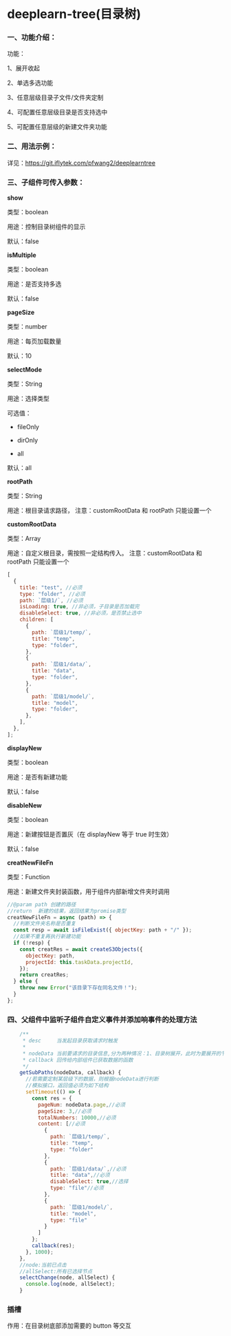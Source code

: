 # deeplearn-tree(目录树)

### 一、功能介绍：

功能：

1、展开收起

2、单选多选功能

3、任意层级目录子文件/文件夹定制

4、可配置任意层级目录是否支持选中

5、可配置任意层级的新建文件夹功能

### 二、用法示例：

详见：https://git.iflytek.com/pfwang2/deeplearntree

### 三、子组件可传入参数：

**show**

类型：boolean

用途：控制目录树组件的显示

默认：false

**isMultiple**

类型：boolean

用途：是否支持多选

默认：false

**pageSize**

类型：number

用途：每页加载数量

默认：10

**selectMode**

类型：String

用途：选择类型

可选值：

- fileOnly

- dirOnly

- all

默认：all

**rootPath**

类型：String

用途：根目录请求路径， 注意：customRootData 和 rootPath 只能设置一个

**customRootData**

类型：Array

用途：自定义根目录，需按照一定结构传入。 注意：customRootData 和 rootPath 只能设置一个

```javascript
[
  {
    title: "test", //必须
    type: "folder", //必须
    path: `层级1/`, //必须
    isLoading: true, //非必须，子目录是否加载完
    disableSelect: true, //非必须，是否禁止选中
    children: [
      {
        path: `层级1/temp/`,
        title: "temp",
        type: "folder",
      },
      {
        path: `层级1/data/`,
        title: "data",
        type: "folder",
      },
      {
        path: `层级1/model/`,
        title: "model",
        type: "folder",
      },
    ],
  },
];
```

**displayNew**

类型：boolean

用途：是否有新建功能

默认：false

**disableNew**

类型：boolean

用途：新建按钮是否置灰（在 displayNew 等于 true 时生效）

默认：false

**creatNewFileFn**

类型：Function

用途：新建文件夹封装函数，用于组件内部新增文件夹时调用

```javascript
//@param path 创建的路径
//return  新建的结果，返回结果为promise类型
creatNewFileFn = async (path) => {
  //判断文件夹名称是否重复
  const resp = await isFileExist({ objectKey: path + "/" });
  //如果不重复再执行新建功能
  if (!resp) {
    const creatRes = await createS3Objects({
      objectKey: path,
      projectId: this.taskData.projectId,
    });
    return creatRes;
  } else {
    throw new Error("该目录下存在同名文件！");
  }
};
```

### 四、父组件中监听子组件自定义事件并添加响事件的处理方法

```javascript
    /**
     * desc     当发起目录获取请求时触发
     *
     * nodeData 当前要请求的目录信息,分为两种情况：1、目录树展开，此时为要展开的节点数据；2、获取更多，这时为当前已展开的节点数据
     * callback 回传给内部组件已获取数据的函数
     */
    getSubPaths(nodeData, callback) {
      //若需要定制某层级下的数据，则根据nodeData进行判断
      //模拟接口，返回值必须为如下结构
      setTimeout(() => {
        const res = {
          pageNum: nodeData.page,//必须
          pageSize: 3,//必须
          totalNumbers: 10000,//必须
          content: [//必须
            {
              path: `层级1/temp/`,
              title: "temp",
              type: "folder"
            },
            {
              path: `层级1/data/`,//必须
              title: "data",//必须
              disableSelect: true,//选择
              type: "file"//必须
            },
            {
              path: `层级1/model/`,
              title: "model",
              type: "file"
            }
          ]
        };
        callback(res);
      }, 1000);
    },
    //node:当前已点击
    //allSelect:所有已选择节点
    selectChange(node, allSelect) {
      console.log(node, allSelect);
    }
```

### 插槽

作用：在目录树底部添加需要的 button 等交互
